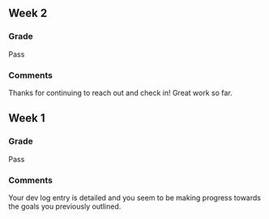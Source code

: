 ## Week 2
### Grade
Pass

### Comments
Thanks for continuing to reach out and check in! Great work so far.

## Week 1
### Grade
Pass

### Comments
Your dev log entry is detailed and you seem to be making progress towards the goals you previously outlined. 

